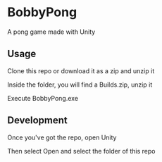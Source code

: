 # BobbyPong
A pong game made with Unity

## Usage
Clone this repo or download it as a zip and unzip it

Inside the folder, you will find a Builds.zip, unzip it

Execute BobbyPong.exe

## Development
Once you've got the repo, open Unity 

Then select Open and select the folder of this repo
